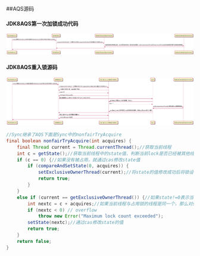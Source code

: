 ##AQS源码

#### JDK8AQS第一次加锁成功代码
![](../resource/multithreading/multithreading-JDK8AQS第一次加锁成功代码.png)

#### JDK8AQS重入锁源码
![](../resource/multithreading/multithreading-JDK8AQS重入锁源码.png)
```java
//Sync继承了AQS下面是Sync中的nonfairTryAcquire
final boolean nonfairTryAcquire(int acquires) {
    final Thread current = Thread.currentThread();//获取当前线程
    int c = getState();//获取当前线程中的state值，判断当前lock是否已经被其他线程占用
    if (c == 0) {//如果没有被占用，就通过cas修改state值
        if (compareAndSetState(0, acquires)) {
            setExclusiveOwnerThread(current);//将state的值修改成功后将锁设置当前线程的
            return true;
        }
    }
    else if (current == getExclusiveOwnerThread()) {//如果state!=0表示当前锁已经被占用，判断占用锁的线程是不是当前线程【可重入性】
        int nextc = c + acquires;//如果当前线程与占用锁的线程是同一个，那么对state进行+1的操作
        if (nextc < 0) // overflow
            throw new Error("Maximum lock count exceeded");
        setState(nextc);//通过cas修改state的值
        return true;
    }
    return false;
}
```